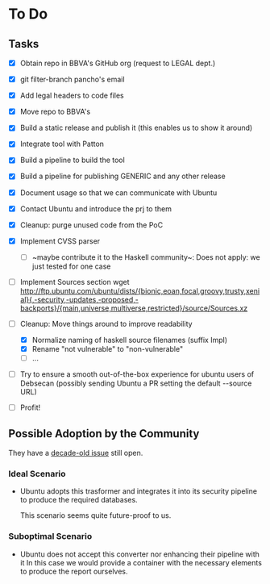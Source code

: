 # To Do

## Tasks

- [x] Obtain repo in BBVA's GitHub org (request to LEGAL dept.)
- [x] git filter-branch pancho's email
- [x] Add legal headers to code files
- [x] Move repo to BBVA's
- [x] Build a static release and publish it (this enables us to show it around)
- [x] Integrate tool with Patton
- [x] Build a pipeline to build the tool
- [x] Build a pipeline for publishing GENERIC and any other release
- [x] Document usage so that we can communicate with Ubuntu
- [x] Contact Ubuntu and introduce the prj to them
- [x] Cleanup: purge unused code from the PoC
- [x] Implement CVSS parser
  - [ ] ~maybe contribute it to the Haskell community~: Does not apply: we just tested for one case
- [ ] Implement Sources section
	wget http://ftp.ubuntu.com/ubuntu/dists/{bionic,eoan,focal,groovy,trusty,xenial}{,-security,-updates,-proposed,-backports}/{main,universe,multiverse,restricted}/source/Sources.xz
- [ ] Cleanup: Move things around to improve readability
  - [x] Normalize naming of haskell source filenames (suffix Impl)
  - [x] Rename "not vulnerable" to "non-vulnerable"
  - [ ] ...
- [ ] Try to ensure a smooth out-of-the-box experience for ubuntu users of Debsecan (possibly sending Ubuntu a PR setting the default --source URL)
- [ ] Profit!


## Possible Adoption by the Community

They have a [decade-old issue][IILF] still open.

[IILF]: https://bugs.launchpad.net/ubuntu/+source/debsecan/+bug/95925


### Ideal Scenario

- Ubuntu adopts this trasformer and integrates it into its security pipeline to
  produce the required databases.

  This scenario seems quite future-proof to us.


### Suboptimal Scenario

- Ubuntu does not accept this converter nor enhancing their pipeline with it
  In this case we would provide a container with the necessary elements to
  produce the report ourselves.
